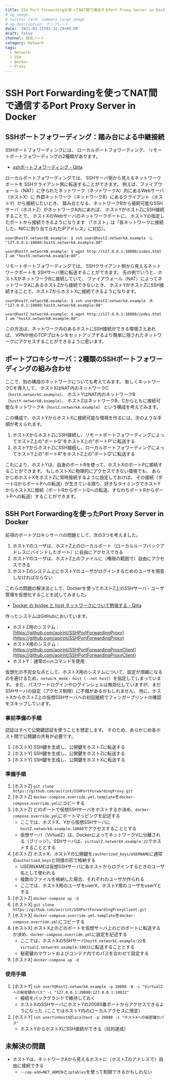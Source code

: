 ```yaml
---
title: SSH Port Forwardingを使ってNAT間で通信するPort Proxy Server in Docker
# og_image:
# twitter_card: summary_large_image
# og_description: テンプレート
date: '2021-03-21T03:32:29+09:00'
draft: false
channel: 技術ノート
category: Network
tags:
  - Network
  - SSH
  - Docker
  - Proxy
---
```


# SSH Port Forwardingを使ってNAT間で通信するPort Proxy Server in Docker

## SSHポートフォワーディング：踏み台による中継接続

SSHポートフォワーディングには、
ローカルポートフォワーディング、
リモートポートフォワーディングの2種類があります。

- [sshポートフォワーディング - Qiita](https://qiita.com/mechamogera/items/b1bb9130273deb9426f5)

ローカルポートフォワーディングでは、
SSHサーバ側から見えるネットワークポートを
SSHクライアント側に転送することができます。
例えば、ファイアウォール（NAT）に守られたネットワーク（ネットワークA）内にあるWebサーバ（ホストX）に
外部ネットワーク（ネットワークB）にあるクライアント（ホストY）から接続したいとき、
踏み台となる、ネットワークBから接続可能なSSHサーバ（ホストZ）がネットワークA内にあれば、
ホストYがホストZにSSH接続することで、
ホストXのWebサーバのネットワークポートに、
ホストYの指定したポートから接続できるようになります
（「ホスト」は「各ネットワークに接続した、NICに割り当てられたIPアドレス」に対応）。

```shell
user@hostY.networkB.example: $ ssh user@hostZ.networkA.example -L "127.0.0.1:10080:hostX.networkA.example:80"

user@hostY.networkB.example: $ wget http://127.0.0.1:10080/index.html
I am "hostX.networkA.example:80".
```

リモートポートフォワーディングでは、
SSHクライアント側から見えるネットワークポートを
SSHサーバ側に転送することができます。
先の例でいうと、ホストXがネットワークBに接続していて、
ファイアウォール（NAT）によってネットワークAにあるホストZから接続できないとき、
ホストYがホストZにSSH接続することで、ホストZからホストXに接続できるようになります。

```shell
user@hostY.networkB.example: $ ssh user@hostZ.networkA.example -R "127.0.0.1:10080:hostX.networkB.example:80"

user@hostZ.networkA.example: $ wget http://127.0.0.1:10080/index.html
I am "hostX.networkB.example:80".
```

この方法は、ネットワーク内のあるホストにSSH接続ができる環境さえあれば、
VPNや他のTCPプロキシをセットアップするより簡単に隠されたネットワークにアクセスすることができるように思います。

## ポートプロキシサーバ：2種類のSSHポートフォワーディングの組み合わせ

ここで、別の構成のネットワークについても考えてみます。
新しくネットワークCを導入して、
ホストXはNAT内のネットワークC（`hostX.networkC.example`）、
ホストYはNAT内のネットワークB（`hostY.networkB.example`）、
ホストZはネットワークB、Cからともに接続可能なネットワークA（`hostZ.networkA.example`）
という構成を考えてみます。

この構成で、ホストYからホストXに接続可能な環境を作るには、次のような手順が考えられます。

1. ホストXからホストZにSSH接続し、リモートポートフォワーディングによってホストZ上の"ポートQ"をホストX上の"ポートP"に転送する
2. ホストYからホストZにSSH接続し、ローカルポートフォワーディングによってホストY上の"ポートR"をホストZ上の"ポートQ"に転送する

これにより、ホストYは、自身のポートRを使って、ホストXのポートPに接続することができます。
もしホストXに物理的にアクセスできない環境でも、
あらかじめホストXをホストZに常時接続するように設定しておけば、
その接続（ポートQからポートPへの転送）が生きている限り、好きなタイミングでホストYからホストXに接続（ポートRからポートQへの転送、すなわちポートRからポートPへの転送）することができます。

## SSH Port Forwardingを使ったPort Proxy Server in Docker

前項のポートプロキシサーバの問題として、次の3つを考えました。

1. ホストYのユーザは、ホストZ上のローカルポート（ローカルループバックアドレスにバインドしたポート）に自由にアクセスできる
2. ホストYのユーザは、ホストZ上のファイルに（権限の範囲で）自由にアクセスできる
3. ホストZのシステム上にホストYのユーザがログインするためのユーザを用意しなければならない

これらの問題の解決法として、Dockerを使ってホストZ上のSSHサーバ・ユーザ管理を仮想化することを試してみました。

- [Docker の bridge と host ネットワークについて勉強する - Qiita](https://qiita.com/toshihirock/items/f5b9f7799ec8bf8c328e)

作ったシステムはGitHubにおいています。

- ホストZ用のシステム：[https://github.com/aoirint/SSHPortForwardingProxy](https://github.com/aoirint/SSHPortForwardingProxy)
- ホストX用のシステム：[https://github.com/aoirint/SSHPortForwardingProxyClient](https://github.com/aoirint/SSHPortForwardingProxyClient)
- ホストY：通常の`ssh`コマンドを使用

仮想化の不完全な点として、ホストX用のシステムについて、設定が煩雑になるのを避けるため、`network_mode: host`（`--net host`）を指定してしまっています。
また、パスワードログインやログインシェルは無効化していますが、まだSSHサーバの設定（アクセス制限）に不備があるかもしれません。
他に、ホストXからホストZ上の仮想SSHサーバへの初回接続でフィンガープリントの確認をスキップしています。

### 事前準備の手順

認証はすべて公開鍵認証を使うことを想定します。
そのため、あらかじめ各ホスト間で公開鍵の共有が必要です。

1. [ホストX] SSH鍵を生成し、公開鍵をホストZに転送する
2. [ホストY] SSH鍵を生成し、公開鍵をホストZに転送する
3. [ホストY] SSH鍵を生成し、公開鍵をホストXに転送する

### 準備手順

1. [ホストZ] `git clone https://github.com/aoirint/SSHPortForwardingProxy.git`
2. [ホストZ] `docker-compose.override.yml.template`を`docker-compose.override.yml`にコピーする
3. [ホストZ] どのポートで仮想SSHサーバをホストするか決め、`docker-compose.override.yml`にポートマッピングを記述する
    - ここでは、ホストX、Yから仮想SSHサーバに`hostZ.networkA.example:10080`でアクセスすることとする
    - 仮想サーバ（VirtualZ）は、DockerによってネットワークVに分離される（ブリッジ）。SSHサーバは、`virtualZ.networkV.example:22`でホストすることとする
4. [ホストZ] ホストX、ホストYの公開鍵を`/authorized_keys/USERNAME`に通常の`authorized_keys`と同様の形で格納する
    - USERNAMEは仮想SSHサーバに各ホストからログインするときのユーザ名として使われる
    - 複数のファイルを格納した場合、それぞれのユーザが作られる
    - ここでは、ホストX用のユーザをuserX、ホストY用のユーザをuserYとする
5. [ホストZ] `docker-compose up -d`
6. [ホストX] `git clone https://github.com/aoirint/SSHPortForwardingProxyClient.git`
7. [ホストX] `docker-compose.override.yml.template`を`docker-compose.override.yml`にコピーする
8. [ホストX] ホストX上のどのポートを仮想サーバ上のどのポートに転送するか決め、`docker-compose.override.yml`に設定を記述する
    - ここでは、ホストXのSSHサーバ`hostX.networkC.example:22`を`virtualZ.networkV.example:10022`に転送することとする
    - 秘密鍵のマウントおよびコンテナ内でのパスを合わせて設定する
9. [ホストX] `docker-compose up -d`

### 使用手順

1. [ホストY] `ssh userY@hostZ.networkA.example -p 10080 -N -i "VirtualZへの秘密鍵のパス" -L "127.0.0.1:20080:127.0.0.1:10022"`
    - 接続をバックグランドで維持しておく
    - ホストXのSSHサーバにホストYの20080番ポートからアクセスできるようになった（ここではホストY内のローカルアクセスに限定）
2. [ホストY] `ssh userYinHostX@localhost -p 20080 -i "ホストXへの秘密鍵のパス"`
    - ホストYからホストXにSSH接続ができる（目的達成）

## 未解決の問題

- ホストYは、ネットワークAから見えるホストに（ホストZのアドレスで）自由に接続できる
  - `--cap-add​=NET_ADMIN`と`iptables`を使って制限できるかもしれない
